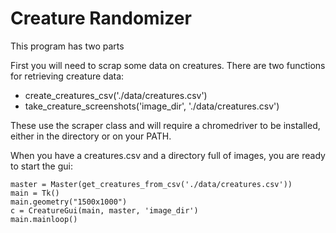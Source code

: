 # Creature Randomizer

This program has two parts

First you will need to scrap some data on creatures. There are two functions for retrieving creature data:

* create_creatures_csv('./data/creatures.csv')
* take_creature_screenshots('image_dir', './data/creatures.csv')

These use the scraper class and will require a chromedriver to be installed, either in the directory or on your PATH.

When you have a creatures.csv and a directory full of images, you are ready to start the gui:

    master = Master(get_creatures_from_csv('./data/creatures.csv'))
    main = Tk()
    main.geometry("1500x1000")
    c = CreatureGui(main, master, 'image_dir')
    main.mainloop()

